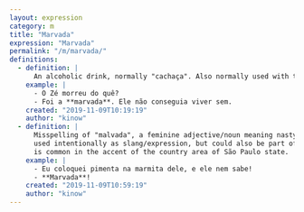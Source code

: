 ```yaml
---
layout: expression
category: m
title: "Marvada"
expression: "Marvada"
permalink: "/m/marvada/"
definitions:
  - definition: |
      An alcoholic drink, normally "cachaça". Also normally used with the article as in "a marvada".
    example: |
      - O Zé morreu do quê?
      - Foi a **marvada**. Ele não conseguia viver sem.
    created: "2019-11-09T10:19:19"
    author: "kinow"
  - definition: |
      Misspelling of "malvada", a feminine adjective/noun meaning nasty, cruel, trickster. This could be
      used intentionally as slang/expression, but could also be part of regional accent. For example, this
      is common in the accent of the country area of São Paulo state.
    example: |
      - Eu coloquei pimenta na marmita dele, e ele nem sabe!
      - **Marvada**!
    created: "2019-11-09T10:59:19"
    author: "kinow"
---
```

